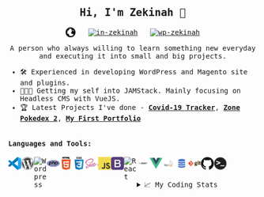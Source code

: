 <samp>
<h2 align="center">Hi, I'm Zekinah 👋</h2>
<p align="center">
<a href="https://www.zekinahlecaros.com/" target="blank"><img align="center" src=https://raw.githubusercontent.com/iconic/open-iconic/master/svg/globe.svg alt="zekinalecaros.com" height="20" width="20" /></a>
&emsp;
<a href="https://ph.linkedin.com/in/zekinah" target="blank"><img align="center" src=https://cdn.jsdelivr.net/npm/simple-icons@3.0.1/icons/linkedin.svg alt="in-zekinah" height="20" width="20" /></a>
  &emsp;
<a href="https://profiles.wordpress.org/zekinah/" target="blank"><img align="center" src=https://cdn.jsdelivr.net/npm/simple-icons@3.0.1/icons/wordpress.svg alt="wp-zekinah" height="20" width="20" /></a>
</p>
<p align="center">
A person who always willing to learn something new everyday and executing it into small and big projects.
</p>

- 🛠 Experienced in developing WordPress and Magento site and plugins.
- 👩🏻‍💻 Getting my self into JAMStack. Mainly focusing on Headless CMS with VueJS.
- 🏆 Latest Projects I've done - **[Covid-19 Tracker](https://github.com/zekinah/pandemiccovid-19)**, **[Zone Pokedex 2](https://github.com/zekinah/zone-pokedex2)**, **[My First Portfolio](https://github.com/zekinah/iamzekinah)** 
<br><br>

#### Languages and Tools:

<img align="left" alt="Visual Studio Code" width="26px" src="https://raw.githubusercontent.com/github/explore/80688e429a7d4ef2fca1e82350fe8e3517d3494d/topics/visual-studio-code/visual-studio-code.png" />
<img align="left" alt="Wordpress" width="26px" src="https://raw.githubusercontent.com/github/explore/80688e429a7d4ef2fca1e82350fe8e3517d3494d/topics/wordpress/wordpress.png" />
<img align="left" alt="Wordpress" width="26px" src="https://avatars.githubusercontent.com/u/168457?s=26" />
<img align="left" alt="PHP" width="26px" src="https://raw.githubusercontent.com/github/explore/80688e429a7d4ef2fca1e82350fe8e3517d3494d/topics/php/php.png" />
<img align="left" alt="HTML5" width="26px" src="https://raw.githubusercontent.com/github/explore/80688e429a7d4ef2fca1e82350fe8e3517d3494d/topics/html/html.png" />
<img align="left" alt="CSS3" width="26px" src="https://raw.githubusercontent.com/github/explore/80688e429a7d4ef2fca1e82350fe8e3517d3494d/topics/css/css.png" />
<img align="left" alt="Sass" width="26px" src="https://raw.githubusercontent.com/github/explore/80688e429a7d4ef2fca1e82350fe8e3517d3494d/topics/sass/sass.png" />
<img align="left" alt="JavaScript" width="26px" src="https://raw.githubusercontent.com/github/explore/80688e429a7d4ef2fca1e82350fe8e3517d3494d/topics/javascript/javascript.png" />
<img align="left" alt="React" width="26px" src="https://raw.githubusercontent.com/github/explore/80688e429a7d4ef2fca1e82350fe8e3517d3494d/topics/bootstrap/bootstrap.png" />
<img align="left" alt="React" width="26px" src="https://avatars.githubusercontent.com/u/22138497?s=26" />
<img align="left" alt="JavaScript" width="26px" src="https://raw.githubusercontent.com/github/explore/80688e429a7d4ef2fca1e82350fe8e3517d3494d/topics/jquery/jquery.png" />
<img align="left" alt="React" width="26px" src="https://raw.githubusercontent.com/github/explore/80688e429a7d4ef2fca1e82350fe8e3517d3494d/topics/vue/vue.png" />
<img align="left" alt="MySQL" width="26px" src="https://raw.githubusercontent.com/github/explore/80688e429a7d4ef2fca1e82350fe8e3517d3494d/topics/mysql/mysql.png" />
<img align="left" alt="SQL" width="26px" src="https://raw.githubusercontent.com/github/explore/80688e429a7d4ef2fca1e82350fe8e3517d3494d/topics/sql/sql.png" />
<img align="left" alt="Git" width="26px" src="https://raw.githubusercontent.com/github/explore/80688e429a7d4ef2fca1e82350fe8e3517d3494d/topics/git/git.png" />
<img align="left" alt="GitHub" width="26px" src="https://raw.githubusercontent.com/github/explore/78df643247d429f6cc873026c0622819ad797942/topics/github/github.png" />
<img align="left" alt="Terminal" width="26px" src="https://raw.githubusercontent.com/github/explore/80688e429a7d4ef2fca1e82350fe8e3517d3494d/topics/terminal/terminal.png" />


<br><br>

<details>
    <summary>📈 My Coding Stats</summary>

<!--START_SECTION:waka-->
![Code Time](http://img.shields.io/badge/Code%20Time-2%2C836%20hrs%2051%20mins-blue)

**🐱 My GitHub Data** 

> 📦 162.3 kB Used in GitHub's Storage 
 > 
> 🏆 0 Contributions in the Year 2023
 > 
> 🚫 Not Opted to Hire
 > 
> 📜 30 Public Repositories 
 > 
> 🔑 32 Private Repositories 
 > 
**I'm a Night 🦉** 

```text
🌞 Morning                378 commits         ██░░░░░░░░░░░░░░░░░░░░░░░   07.02 % 
🌆 Daytime                1709 commits        ████████░░░░░░░░░░░░░░░░░   31.75 % 
🌃 Evening                2303 commits        ███████████░░░░░░░░░░░░░░   42.78 % 
🌙 Night                  993 commits         █████░░░░░░░░░░░░░░░░░░░░   18.45 % 
```
📅 **I'm Most Productive on Sunday** 

```text
Monday                   630 commits         ███░░░░░░░░░░░░░░░░░░░░░░   11.70 % 
Tuesday                  547 commits         ███░░░░░░░░░░░░░░░░░░░░░░   10.16 % 
Wednesday                668 commits         ███░░░░░░░░░░░░░░░░░░░░░░   12.41 % 
Thursday                 582 commits         ███░░░░░░░░░░░░░░░░░░░░░░   10.81 % 
Friday                   822 commits         ████░░░░░░░░░░░░░░░░░░░░░   15.27 % 
Saturday                 1019 commits        █████░░░░░░░░░░░░░░░░░░░░   18.93 % 
Sunday                   1115 commits        █████░░░░░░░░░░░░░░░░░░░░   20.71 % 
```


📊 **This Week I Spent My Time On** 

```text
💬 Programming Languages: 
PHP                      6 hrs 34 mins       ██████████████░░░░░░░░░░░   56.48 % 
JavaScript               4 hrs 10 mins       █████████░░░░░░░░░░░░░░░░   35.80 % 
CSS                      31 mins             █░░░░░░░░░░░░░░░░░░░░░░░░   04.57 % 
Other                    22 mins             █░░░░░░░░░░░░░░░░░░░░░░░░   03.15 % 
```

**I Mostly Code in PHP** 

```text
PHP                      33 repos            ███████████████░░░░░░░░░░   60.00 % 
CSS                      7 repos             ███░░░░░░░░░░░░░░░░░░░░░░   12.73 % 
JavaScript               6 repos             ███░░░░░░░░░░░░░░░░░░░░░░   10.91 % 
HTML                     5 repos             ██░░░░░░░░░░░░░░░░░░░░░░░   09.09 % 
Vue                      4 repos             ██░░░░░░░░░░░░░░░░░░░░░░░   07.27 % 
```




 Last Updated on 20/04/2023 22:12:05 UTC
<!--END_SECTION:waka-->
</details>
</samp>
